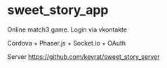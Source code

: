 # sweet_story_app

Online match3 game. Login via vkontakte

Cordova + Phaser.js + Socket.io + OAuth

Server https://github.com/kevrat/sweet_story_server